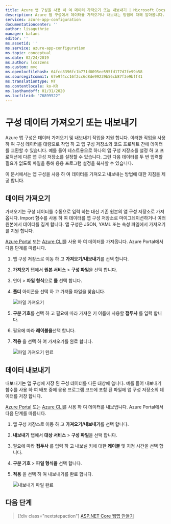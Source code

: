 ```yaml
---
title: Azure 앱 구성을 사용 하 여 데이터 가져오기 또는 내보내기 | Microsoft Docs
description: Azure 앱 구성에서 데이터를 가져오거나 내보내는 방법에 대해 알아봅니다.
services: azure-app-configuration
documentationcenter: ''
author: lisaguthrie
manager: balans
editor: ''
ms.assetid: ''
ms.service: azure-app-configuration
ms.topic: conceptual
ms.date: 02/24/2019
ms.author: lcozzens
ms.custom: mvc
ms.openlocfilehash: 64fcc8396fc1b771d0095ee595fd177d7fe99b58
ms.sourcegitcommit: 67e9f4cc16f2cc6d8de99239b56cb87f3e9bff41
ms.translationtype: MT
ms.contentlocale: ko-KR
ms.lasthandoff: 01/31/2020
ms.locfileid: "76899522"
---
```

# <a name="import-or-export-configuration-data"></a>구성 데이터 가져오기 또는 내보내기

Azure 앱 구성은 데이터 가져오기 및 내보내기 작업을 지원 합니다. 이러한 작업을 사용 하 여 구성 데이터를 대량으로 작업 하 고 앱 구성 저장소와 코드 프로젝트 간에 데이터를 교환할 수 있습니다. 예를 들어 테스트용으로 하나의 앱 구성 저장소를 설정 하 고 프로덕션에 다른 앱 구성 저장소를 설정할 수 있습니다. 그런 다음 데이터를 두 번 입력할 필요가 없도록 파일을 통해 응용 프로그램 설정을 복사할 수 있습니다.

이 문서에서는 앱 구성을 사용 하 여 데이터를 가져오고 내보내는 방법에 대한 지침을 제공 합니다.

## <a name="import-data"></a>데이터 가져오기

가져오기는 구성 데이터를 수동으로 입력 하는 대신 기존 원본의 앱 구성 저장소로 가져옵니다. Import 함수를 사용 하 여 데이터를 앱 구성 저장소로 마이그레이션하거나 여러 원본에서 데이터를 집계 합니다. 앱 구성은 JSON, YAML 또는 속성 파일에서 가져오기를 지원 합니다.

[Azure Portal](https://portal.azure.com) 또는 [Azure CLI](./scripts/cli-import.md)를 사용 하 여 데이터를 가져옵니다. Azure Portal에서 다음 단계를 따릅니다.

1. 앱 구성 저장소로 이동 하 고 **가져오기/내보내기**를 선택 합니다.

2. **가져오기** 탭에서 **원본 서비스** > **구성 파일**을 선택 합니다.

3. 언어 > **파일 형식**으로 **를** 선택 합니다.

4. **폴더** 아이콘을 선택 하 고 가져올 파일을 찾습니다.

    ![파일 가져오기](./media/import-file.png)

5. **구분 기호**를 선택 하 고 필요에 따라 가져온 키 이름에 사용할 **접두사** 를 입력 합니다.

6. 필요에 따라 **레이블을**선택 합니다.

7. **적용** 을 선택 하 여 가져오기를 완료 합니다.

    ![파일 가져오기 완료](./media/import-file-complete.png)

## <a name="export-data"></a>데이터 내보내기

내보내기는 앱 구성에 저장 된 구성 데이터를 다른 대상에 씁니다. 예를 들어 내보내기 함수를 사용 하 여 배포 중에 응용 프로그램 코드에 포함 된 파일에 앱 구성 저장소의 데이터를 저장 합니다.

[Azure Portal](https://portal.azure.com) 또는 [Azure CLI](./scripts/cli-export.md)를 사용 하 여 데이터를 내보냅니다. Azure Portal에서 다음 단계를 따릅니다.

1. 앱 구성 저장소로 이동 하 고 **가져오기/내보내기**를 선택 합니다.

2. **내보내기** 탭에서 **대상 서비스** > **구성 파일**을 선택 합니다.

3. 필요에 따라 **접두사** 를 입력 하 고 내보낼 키에 대한 **레이블** 및 지정 시간을 선택 합니다.

4. **구분 기호** > **파일 형식을** 선택 합니다.

5. **적용** 을 선택 하 여 내보내기를 완료 합니다.

    ![내보내기 파일 완료](./media/export-file-complete.png)

## <a name="next-steps"></a>다음 단계

> [!div class="nextstepaction"]
> [ASP.NET Core 웹앱 만들기](./quickstart-aspnet-core-app.md)  
